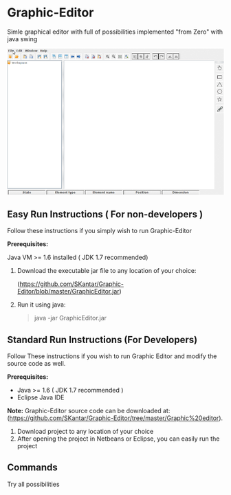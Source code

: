 # Graphic-Editor
Simle graphical editor with full of possibilities implemented "from Zero" with java swing

<p align="center">
  <a name="top" href="#"><img src="presentation.gif"></a>
</p>

## Easy Run Instructions ( For non-developers )

Follow these instructions if you simply wish to run Graphic-Editor

**Prerequisites:** 

Java VM >= 1.6 installed ( JDK 1.7 recommended)

1. Download the executable jar file to any location of your choice:

    (https://github.com/SKantar/Graphic-Editor/blob/master/GraphicEditor.jar)

2. Run it using java:

    > java -jar GraphicEditor.jar

##  Standard Run Instructions (For Developers)

Follow These instructions if you wish to run Graphic Editor and modify the source code
as well.

**Prerequisites:**

* Java >= 1.6 ( JDK 1.7 recommended )
* Eclipse Java IDE

**Note:** Graphic-Editor source code can be downloaded at: (https://github.com/SKantar/Graphic-Editor/tree/master/Graphic%20editor).

1. Download project to any location of your choice
2. After opening the project in Netbeans or Eclipse, you can easily run the project

## Commands
Try all possibilities
